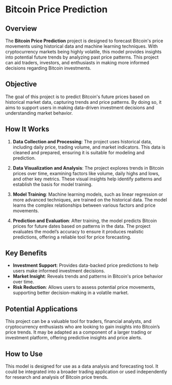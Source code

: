 # Bitcoin Price Prediction

## Overview
The **Bitcoin Price Prediction** project is designed to forecast Bitcoin's price movements using historical data and machine learning techniques. With cryptocurrency markets being highly volatile, this model provides insights into potential future trends by analyzing past price patterns. This project can aid traders, investors, and enthusiasts in making more informed decisions regarding Bitcoin investments.

## Objective
The goal of this project is to predict Bitcoin's future prices based on historical market data, capturing trends and price patterns. By doing so, it aims to support users in making data-driven investment decisions and understanding market behavior.

## How It Works
1. **Data Collection and Processing**: The project uses historical data, including daily price, trading volume, and market indicators. This data is cleaned and prepared, ensuring it is suitable for modeling and prediction.

2. **Data Visualization and Analysis**: The project explores trends in Bitcoin prices over time, examining factors like volume, daily highs and lows, and other key metrics. These visual insights help identify patterns and establish the basis for model training.

3. **Model Training**: Machine learning models, such as linear regression or more advanced techniques, are trained on the historical data. The model learns the complex relationships between various factors and price movements.

4. **Prediction and Evaluation**: After training, the model predicts Bitcoin prices for future dates based on patterns in the data. The project evaluates the model’s accuracy to ensure it produces realistic predictions, offering a reliable tool for price forecasting.

## Key Benefits
- **Investment Support**: Provides data-backed price predictions to help users make informed investment decisions.
- **Market Insight**: Reveals trends and patterns in Bitcoin's price behavior over time.
- **Risk Reduction**: Allows users to assess potential price movements, supporting better decision-making in a volatile market.

## Potential Applications
This project can be a valuable tool for traders, financial analysts, and cryptocurrency enthusiasts who are looking to gain insights into Bitcoin’s price trends. It may be adapted as a component of a larger trading or investment platform, offering predictive insights and price alerts.

## How to Use
This model is designed for use as a data analysis and forecasting tool. It could be integrated into a broader trading application or used independently for research and analysis of Bitcoin price trends.
